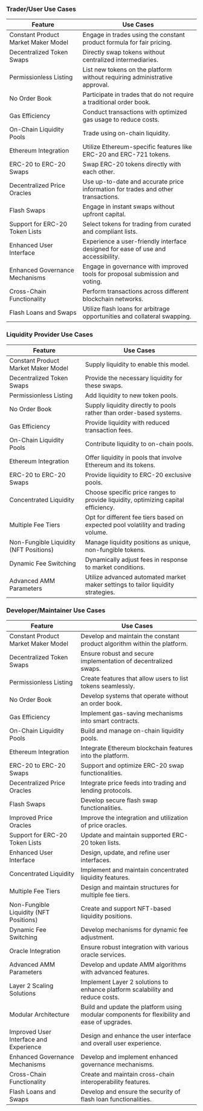 ### Trader/User Use Cases

| **Feature**                             | **Use Cases**                                                        |
|-----------------------------------------|----------------------------------------------------------------------|
| Constant Product Market Maker Model     | Engage in trades using the constant product formula for fair pricing. |
| Decentralized Token Swaps               | Directly swap tokens without centralized intermediaries.             |
| Permissionless Listing                  | List new tokens on the platform without requiring administrative approval. |
| No Order Book                           | Participate in trades that do not require a traditional order book.  |
| Gas Efficiency                          | Conduct transactions with optimized gas usage to reduce costs.       |
| On-Chain Liquidity Pools                | Trade using on-chain liquidity.                                      |
| Ethereum Integration                    | Utilize Ethereum-specific features like ERC-20 and ERC-721 tokens.   |
| ERC-20 to ERC-20 Swaps                  | Swap ERC-20 tokens directly with each other.                         |
| Decentralized Price Oracles             | Use up-to-date and accurate price information for trades and other transactions. |
| Flash Swaps                             | Engage in instant swaps without upfront capital.                     |
| Support for ERC-20 Token Lists          | Select tokens for trading from curated and compliant lists.           |
| Enhanced User Interface                 | Experience a user-friendly interface designed for ease of use and accessibility. |
| Enhanced Governance Mechanisms          | Engage in governance with improved tools for proposal submission and voting. |
| Cross-Chain Functionality               | Perform transactions across different blockchain networks.           |
| Flash Loans and Swaps                   | Utilize flash loans for arbitrage opportunities and collateral swapping. |

### Liquidity Provider Use Cases

| **Feature**                             | **Use Cases**                                                        |
|-----------------------------------------|----------------------------------------------------------------------|
| Constant Product Market Maker Model     | Supply liquidity to enable this model.                               |
| Decentralized Token Swaps               | Provide the necessary liquidity for these swaps.                     |
| Permissionless Listing                  | Add liquidity to new token pools.                                    |
| No Order Book                           | Supply liquidity directly to pools rather than order-based systems.  |
| Gas Efficiency                          | Provide liquidity with reduced transaction fees.                     |
| On-Chain Liquidity Pools                | Contribute liquidity to on-chain pools.                              |
| Ethereum Integration                    | Offer liquidity in pools that involve Ethereum and its tokens.       |
| ERC-20 to ERC-20 Swaps                  | Provide liquidity to ERC-20 exclusive pools.                         |
| Concentrated Liquidity                  | Choose specific price ranges to provide liquidity, optimizing capital efficiency. |
| Multiple Fee Tiers                      | Opt for different fee tiers based on expected pool volatility and trading volume. |
| Non-Fungible Liquidity (NFT Positions)  | Manage liquidity positions as unique, non-fungible tokens.           |
| Dynamic Fee Switching                   | Dynamically adjust fees in response to market conditions.            |
| Advanced AMM Parameters                 | Utilize advanced automated market maker settings to tailor liquidity strategies. |

### Developer/Maintainer Use Cases

| **Feature**                             | **Use Cases**                                                        |
|-----------------------------------------|----------------------------------------------------------------------|
| Constant Product Market Maker Model     | Develop and maintain the constant product algorithm within the platform. |
| Decentralized Token Swaps               | Ensure robust and secure implementation of decentralized swaps.       |
| Permissionless Listing                  | Create features that allow users to list tokens seamlessly.          |
| No Order Book                           | Develop systems that operate without an order book.                   |
| Gas Efficiency                          | Implement gas-saving mechanisms into smart contracts.                |
| On-Chain Liquidity Pools                | Build and manage on-chain liquidity pools.                           |
| Ethereum Integration                    | Integrate Ethereum blockchain features into the platform.            |
| ERC-20 to ERC-20 Swaps                  | Support and optimize ERC-20 swap functionalities.                    |
| Decentralized Price Oracles             | Integrate price feeds into trading and lending protocols.            |
| Flash Swaps                             | Develop secure flash swap functionalities.                           |
| Improved Price Oracles                  | Improve the integration and utilization of price oracles.            |
| Support for ERC-20 Token Lists          | Update and maintain supported ERC-20 token lists.                    |
| Enhanced User Interface                 | Design, update, and refine user interfaces.                          |
| Concentrated Liquidity                  | Implement and maintain concentrated liquidity features.              |
| Multiple Fee Tiers                      | Design and maintain structures for multiple fee tiers.               |
| Non-Fungible Liquidity (NFT Positions)  | Create and support NFT-based liquidity positions.                    |
| Dynamic Fee Switching                   | Develop mechanisms for dynamic fee adjustment.                       |
| Oracle Integration                      | Ensure robust integration with various oracle services.              |
| Advanced AMM Parameters                 | Develop and update AMM algorithms with advanced features.            |
| Layer 2 Scaling Solutions               | Implement Layer 2 solutions to enhance platform scalability and reduce costs. |
| Modular Architecture                    | Build and update the platform using modular components for flexibility and ease of upgrades. |
| Improved User Interface and Experience  | Design and enhance the user interface and overall user experience.   |
| Enhanced Governance Mechanisms          | Develop and implement enhanced governance mechanisms.               |
| Cross-Chain Functionality               | Create and maintain cross-chain interoperability features.           |
| Flash Loans and Swaps                   | Develop and ensure the security of flash loan functionalities.       |
